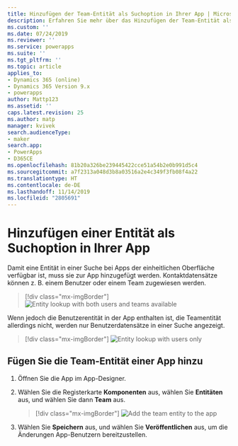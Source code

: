 ```yaml
---
title: Hinzufügen der Team-Entität als Suchoption in Ihrer App | MicrosoftDocs
description: Erfahren Sie mehr über das Hinzufügen der Team-Entität als Suchoption in Ihrer App
ms.custom: ''
ms.date: 07/24/2019
ms.reviewer: ''
ms.service: powerapps
ms.suite: ''
ms.tgt_pltfrm: ''
ms.topic: article
applies_to:
- Dynamics 365 (online)
- Dynamics 365 Version 9.x
- powerapps
author: Mattp123
ms.assetid: ''
caps.latest.revision: 25
ms.author: matp
manager: kvivek
search.audienceType:
- maker
search.app:
- PowerApps
- D365CE
ms.openlocfilehash: 81b20a326be239445422cce51a54b2e0b991d5c4
ms.sourcegitcommit: a7f2313a048d3b8a03516a2e4c349f3fb08f4a22
ms.translationtype: HT
ms.contentlocale: de-DE
ms.lasthandoff: 11/14/2019
ms.locfileid: "2805691"
---
```

# <a name="add-an-entity-as-a-lookup-option-in-your-app"></a>Hinzufügen einer Entität als Suchoption in Ihrer App

Damit eine Entität in einer Suche bei Apps der einheitlichen Oberfläche verfügbar ist, muss sie zur App hinzugefügt werden. Kontaktdatensätze können z. B. einem Benutzer oder einem Team zugewiesen werden.  

> [!div class="mx-imgBorder"] 
> ![](media/entity-lookup-teams.png "Entity lookup with both users and teams available")

Wenn jedoch die Benutzerentität in der App enthalten ist, die Teamentität allerdings nicht, werden nur Benutzerdatensätze in einer Suche angezeigt. 

> [!div class="mx-imgBorder"] 
> ![](media/entity-lookup-user-only.png "Entity lookup with users only")

## <a name="add-the-team-entity-to-an-app"></a>Fügen Sie die Team-Entität einer App hinzu

1. Öffnen Sie die App im App-Designer. 
2. Wählen Sie die Registerkarte **Komponenten** aus, wählen Sie **Entitäten** aus, und wählen Sie dann **Team** aus.    

    > [!div class="mx-imgBorder"] 
    > ![](media/add-team-entity-app.png "Add the team entity to the app")

3. Wählen Sie **Speichern** aus, und wählen Sie **Veröffentlichen** aus, um die Änderungen App-Benutzern bereitzustellen.   

